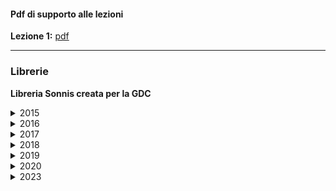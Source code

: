 #### Pdf di supporto alle lezioni

**Lezione 1:** [pdf](assets/docs/Part1-2022.pdf)

- - -
### Librerie

**Libreria Sonnis creata per la GDC**
<details>
  <summary>2015</summary>
- Torrent: [GameAudioGDCPart1.torrent](https://sonniss.com/GameAudioGDC.torrent)
- Mirror: 
	[SonnissGDC2015AudioBundlePart1of5.zip](https://hephaestus.feralhosting.com/sonniss/Sonniss.com%20-%20GDC%20-%20Game%20Audio%20Bundle%201of5.zip)  
	[SonnissGDC2015AudioBundlePart2of5.zip](https://hephaestus.feralhosting.com/sonniss/Sonniss.com%20-%20GDC%20-%20Game%20Audio%20Bundle%202of5.zip)  
	[SonnissGDC2015AudioBundlePart3of5.zip](https://hephaestus.feralhosting.com/sonniss/Sonniss.com%20-%20GDC%20-%20Game%20Audio%20Bundle%203of5.zip)  
	[SonnissGDC2015AudioBundlePart4of5.zip](https://hephaestus.feralhosting.com/sonniss/Sonniss.com%20-%20GDC%20-%20Game%20Audio%20Bundle%204of5.zip)  
	[SonnissGDC2015AudioBundlePart5of5.zip](https://hephaestus.feralhosting.com/sonniss/Sonniss.com%20-%20GDC%20-%20Game%20Audio%20Bundle%205of5.zip)
</details>
<details>
  <summary>2016</summary>
- Torrent: [GameAudioGDCPart2.torrent](https://sonniss.com/GameAudioGDCPart2.torrent)
- Mirror:
	[SonnissGDC2016AudioBundlePart1of6.zip](https://hephaestus.feralhosting.com/sonniss/Sonniss.com%20-%20GDC%202016-%20Game%20Audio%20Bundle%20Part%201of6.zip)  
	[SonnissGDC2016AudioBundlePart2of6.zip](https://hephaestus.feralhosting.com/sonniss/Sonniss.com%20-%20GDC%202016-%20Game%20Audio%20Bundle%20Part%202of6.zip)  
	[SonnissGDC2016AudioBundlePart3of6.zip](https://hephaestus.feralhosting.com/sonniss/Sonniss.com%20-%20GDC%202016-%20Game%20Audio%20Bundle%20Part%203of6.zip)  
	[SonnissGDC2016AudioBundlePart4of6.zip](https://hephaestus.feralhosting.com/sonniss/Sonniss.com%20-%20GDC%202016-%20Game%20Audio%20Bundle%20Part%204of6.zip)  
	[SonnissGDC2016AudioBundlePart5of6.zip](https://hephaestus.feralhosting.com/sonniss/Sonniss.com%20-%20GDC%202016-%20Game%20Audio%20Bundle%20Part%205of6.zip)  
	[SonnissGDC2016AudioBundlePart6of6.zip](https://hephaestus.feralhosting.com/sonniss/Sonniss.com%20-%20GDC%202016-%20Game%20Audio%20Bundle%20Part%206of6.zip)  
</details>
<details>
  <summary>2017</summary>
- Torrent: [GameAudioGDCPart3.torrent](https://sonniss.com/GameAudioGDCPart3.torrent)
- Mirror:
	[SonnissGDC2017AudioBundlePart1of9.zip](https://hephaestus.feralhosting.com/sonniss/Sonniss.com%20-%20GDC%202017%20-%20Game%20Audio%20Bundle%20Part%201of9.zip)  
	[SonnissGDC2017AudioBundlePart2of9.zip](https://hephaestus.feralhosting.com/sonniss/Sonniss.com%20-%20GDC%202017%20-%20Game%20Audio%20Bundle%20Part%202of9.zip)  
	[SonnissGDC2017AudioBundlePart3of9.zip](https://hephaestus.feralhosting.com/sonniss/Sonniss.com%20-%20GDC%202017%20-%20Game%20Audio%20Bundle%20Part%203of9.zip)  
	[SonnissGDC2017AudioBundlePart4of9.zip](https://hephaestus.feralhosting.com/sonniss/Sonniss.com%20-%20GDC%202017%20-%20Game%20Audio%20Bundle%20Part%204of9.zip)  
	[SonnissGDC2017AudioBundlePart5of9.zip](https://hephaestus.feralhosting.com/sonniss/Sonniss.com%20-%20GDC%202017%20-%20Game%20Audio%20Bundle%20Part%205of9.zip)  
	[SonnissGDC2017AudioBundlePart6of9.zip](https://hephaestus.feralhosting.com/sonniss/Sonniss.com%20-%20GDC%202017%20-%20Game%20Audio%20Bundle%20Part%206of9.zip)  
	[SonnissGDC2017AudioBundlePart7of9.zip](https://hephaestus.feralhosting.com/sonniss/Sonniss.com%20-%20GDC%202017%20-%20Game%20Audio%20Bundle%20Part%207of9.zip)  
	[SonnissGDC2017AudioBundlePart8of9.zip](https://hephaestus.feralhosting.com/sonniss/Sonniss.com%20-%20GDC%202017%20-%20Game%20Audio%20Bundle%20Part%208of9.zip)  
	[SonnissGDC2017AudioBundlePart9of9.zip](https://hephaestus.feralhosting.com/sonniss/Sonniss.com%20-%20GDC%202017%20-%20Game%20Audio%20Bundle%20Part%209of9.zip)
</details>
<details>
  <summary>2018</summary>
- Torrent: [GameAudioGDCPart4.torrent](https://sonniss.com/GameAudioGDCPart4.torrent)
- Mirror:
	[SonnissGDC2018AudioBundlePart1of8.zip](https://hephaestus.feralhosting.com/sonniss/Sonniss.com%20-%20GDC%202018%20-%20Game%20Audio%20Bundle%20Part%201of8.zip)  
	[SonnissGDC2018AudioBundlePart2of8.zip](https://hephaestus.feralhosting.com/sonniss/Sonniss.com%20-%20GDC%202018%20-%20Game%20Audio%20Bundle%20Part%202of8.zip)  
	[SonnissGDC2018AudioBundlePart3of8.zip](https://hephaestus.feralhosting.com/sonniss/Sonniss.com%20-%20GDC%202018%20-%20Game%20Audio%20Bundle%20Part%203of8.zip)  
	[SonnissGDC2018AudioBundlePart4of8.zip](https://hephaestus.feralhosting.com/sonniss/Sonniss.com%20-%20GDC%202018%20-%20Game%20Audio%20Bundle%20Part%204of8.zip)  
	[SonnissGDC2018AudioBundlePart5of8.zip](https://hephaestus.feralhosting.com/sonniss/Sonniss.com%20-%20GDC%202018%20-%20Game%20Audio%20Bundle%20Part%205of8.zip)  
	[SonnissGDC2018AudioBundlePart6of8.zip](https://hephaestus.feralhosting.com/sonniss/Sonniss.com%20-%20GDC%202018%20-%20Game%20Audio%20Bundle%20Part%206of8.zip)  
	[SonnissGDC2018AudioBundlePart7of8.zip](https://hephaestus.feralhosting.com/sonniss/Sonniss.com%20-%20GDC%202018%20-%20Game%20Audio%20Bundle%20Part%207of8.zip)  
	[SonnissGDC2018AudioBundlePart8of8.zip](https://hephaestus.feralhosting.com/sonniss/Sonniss.com%20-%20GDC%202018%20-%20Game%20Audio%20Bundle%20Part%208of8.zip)
</details>
<details>
  <summary>2019</summary>
- Torrent: [GameAudioGDCPart5.torrent](https://sonniss.com/GameAudioGDCPart5.torrent)
- Mirror:
	[SonnissGDC2019AudioBundlePart1of8.zip](https://hephaestus.feralhosting.com/sonniss/Sonniss.com%20-%20GDC%202019%20-%20Game%20Audio%20Bundle%20Part%201of8.zip)  
	[SonnissGDC2019AudioBundlePart2of8.zip](https://hephaestus.feralhosting.com/sonniss/Sonniss.com%20-%20GDC%202019%20-%20Game%20Audio%20Bundle%20Part%202of8.zip)  
	[SonnissGDC2019AudioBundlePart3of8.zip](https://hephaestus.feralhosting.com/sonniss/Sonniss.com%20-%20GDC%202019%20-%20Game%20Audio%20Bundle%20Part%203of8.zip)  
	[SonnissGDC2019AudioBundlePart4of8.zip](https://hephaestus.feralhosting.com/sonniss/Sonniss.com%20-%20GDC%202019%20-%20Game%20Audio%20Bundle%20Part%204of8.zip)  
	[SonnissGDC2019AudioBundlePart5of8.zip](https://hephaestus.feralhosting.com/sonniss/Sonniss.com%20-%20GDC%202019%20-%20Game%20Audio%20Bundle%20Part%205of8.zip)  
	[SonnissGDC2019AudioBundlePart6of8.zip](https://hephaestus.feralhosting.com/sonniss/Sonniss.com%20-%20GDC%202019%20-%20Game%20Audio%20Bundle%20Part%206of8.zip)  
	[SonnissGDC2019AudioBundlePart7of8.zip](https://hephaestus.feralhosting.com/sonniss/Sonniss.com%20-%20GDC%202019%20-%20Game%20Audio%20Bundle%20Part%207of8.zip)  
	[SonnissGDC2019AudioBundlePart8of8.zip](https://hephaestus.feralhosting.com/sonniss/Sonniss.com%20-%20GDC%202019%20-%20Game%20Audio%20Bundle%20Part%208of8.zip)
</details>
<details>
  <summary>2020</summary>
- Torrent: [GameAudioGDCPart6.torrent](https://sonniss.com/GameAudioGDCPart6.torrent)
- Mirror:
	[SonnissGDC2020AudioBundlePart1of14.zip](https://hephaestus.feralhosting.com/sonniss/Sonniss.com%20-%20GDC%202020%20-%20Game%20Audio%20Bundle%20Part1of14.zip)  
	[SonnissGDC2020AudioBundlePart2of14.zip](https://hephaestus.feralhosting.com/sonniss/Sonniss.com%20-%20GDC%202020%20-%20Game%20Audio%20Bundle%20Part2of14.zip)  
	[SonnissGDC2020AudioBundlePart3of14.zip](https://hephaestus.feralhosting.com/sonniss/Sonniss.com%20-%20GDC%202020%20-%20Game%20Audio%20Bundle%20Part3of14.zip)  
	[SonnissGDC2020AudioBundlePart4of14.zip](https://hephaestus.feralhosting.com/sonniss/Sonniss.com%20-%20GDC%202020%20-%20Game%20Audio%20Bundle%20Part4of14.zip)  
	[SonnissGDC2020AudioBundlePart5of14.zip](https://hephaestus.feralhosting.com/sonniss/Sonniss.com%20-%20GDC%202020%20-%20Game%20Audio%20Bundle%20Part5of14.zip)  
	[SonnissGDC2020AudioBundlePart6of14.zip](https://hephaestus.feralhosting.com/sonniss/Sonniss.com%20-%20GDC%202020%20-%20Game%20Audio%20Bundle%20Part6of14.zip)  
	[SonnissGDC2020AudioBundlePart7of14.zip](https://hephaestus.feralhosting.com/sonniss/Sonniss.com%20-%20GDC%202020%20-%20Game%20Audio%20Bundle%20Part7of14.zip)  
	[SonnissGDC2020AudioBundlePart8of14.zip](https://hephaestus.feralhosting.com/sonniss/Sonniss.com%20-%20GDC%202020%20-%20Game%20Audio%20Bundle%20Part8of14.zip)  
	[SonnissGDC2020AudioBundlePart9of14.zip](https://hephaestus.feralhosting.com/sonniss/Sonniss.com%20-%20GDC%202020%20-%20Game%20Audio%20Bundle%20Part9of14.zip)  
	[SonnissGDC2020AudioBundlePart10of14.zip](https://hephaestus.feralhosting.com/sonniss/Sonniss.com%20-%20GDC%202020%20-%20Game%20Audio%20Bundle%20Part10of14.zip)  
	[SonnissGDC2020AudioBundlePart11of14.zip](https://hephaestus.feralhosting.com/sonniss/Sonniss.com%20-%20GDC%202020%20-%20Game%20Audio%20Bundle%20Part11of14.zip)  
	[SonnissGDC2020AudioBundlePart12of14.zip](https://hephaestus.feralhosting.com/sonniss/Sonniss.com%20-%20GDC%202020%20-%20Game%20Audio%20Bundle%20Part12of14.zip)  
	[SonnissGDC2020AudioBundlePart13of14.zip](https://hephaestus.feralhosting.com/sonniss/Sonniss.com%20-%20GDC%202020%20-%20Game%20Audio%20Bundle%20Part13of14.zip)  
	[SonnissGDC2020AudioBundlePart14of14.zip](https://hephaestus.feralhosting.com/sonniss/Sonniss.com%20-%20GDC%202020%20-%20Game%20Audio%20Bundle%20Part14of14.zip)
</details>

<details>
  <summary>2023</summary>
  - Torrent:
Mirror:
	[1] https://hephaestus.feralhosting.com/sonniss/Sonniss.com-GDC2023-GameAudioBundle1of14.zip  
		https://hephaestus.feralhosting.com/sonniss/Sonniss.com-GDC2023-GameAudioBundle2of14.zip  
		https://hephaestus.feralhosting.com/sonniss/Sonniss.com-GDC2023-GameAudioBundle3of14.zip  
		https://hephaestus.feralhosting.com/sonniss/Sonniss.com-GDC2023-GameAudioBundle4of14.zip  
		https://hephaestus.feralhosting.com/sonniss/Sonniss.com-GDC2023-GameAudioBundle5of14.zip  
		https://hephaestus.feralhosting.com/sonniss/Sonniss.com-GDC2023-GameAudioBundle6of14.zip  
		https://hephaestus.feralhosting.com/sonniss/Sonniss.com-GDC2023-GameAudioBundle7of14.zip  
		https://hephaestus.feralhosting.com/sonniss/Sonniss.com-GDC2023-GameAudioBundle8of14.zip  
		https://hephaestus.feralhosting.com/sonniss/Sonniss.com-GDC2023-GameAudioBundle9of14.zip  
		https://hephaestus.feralhosting.com/sonniss/Sonniss.com-GDC2023-GameAudioBundle10of14.zip  
		https://hephaestus.feralhosting.com/sonniss/Sonniss.com-GDC2023-GameAudioBundle11of14.zip  
		https://hephaestus.feralhosting.com/sonniss/Sonniss.com-GDC2023-GameAudioBundle12of14.zip  
		https://hephaestus.feralhosting.com/sonniss/Sonniss.com-GDC2023-GameAudioBundle13of14.zip  
		https://hephaestus.feralhosting.com/sonniss/Sonniss.com-GDC2023-GameAudioBundle14of14.zip
</details>
